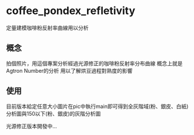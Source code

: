 # coffee_pondex_refletivity
定量建模咖啡粉反射率曲線用以分析

## 概念
拍個照片，用這個專案分析經過光源修正的咖啡粉反射率分布曲線
概念上就是Agtron Number的分析
用以了解烘豆過程對熟度的影響

## 使用
目前版本給定任意大小圖片在pic中執行main即可得到全灰階域(粉、銀皮、白紙)分析圖與150以下(粉、銀皮)的灰階分析圖

光源修正版本開發中...
